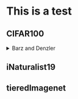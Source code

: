# This is a test

## CIFAR100

<details>
<summary>Barz and Denzler</summary>

- [lvl 0](./CIFAR100/datasets-CIFAR100-projections-umap-barz-denzler.npy_0.html) [lvl 1](./CIFAR100/datasets-CIFAR100-projections-umap-barz-denzler.npy_1.html) [lvl 3](./CIFAR100/datasets-CIFAR100-projections-umap-barz-denzler.npy_3.html) [lvl 4](./CIFAR100/datasets-CIFAR100-projections-umap-barz-denzler.npy_4.html)
</details>



## iNaturalist19

## tieredImagenet
